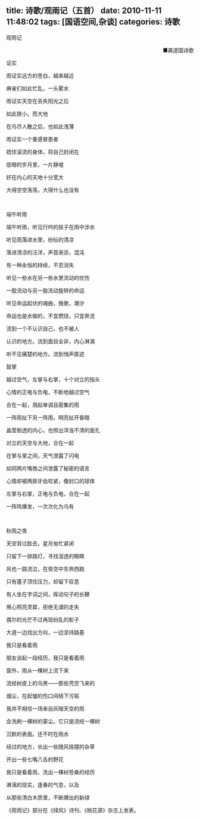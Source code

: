 title: 诗歌/观雨记（五首）
date: 2010-11-11 11:48:02
tags: [国语空间,杂谈]
categories: 诗歌
---
 <p>观雨记</p> 
 <p align="right">■龚道国诗歌</p> 
 <p>证实</p> 
 <p>雨证实远方的苍白，越来越近</p> 
 <p>麻雀们如此忙乱，一头雾水</p> 
 <p>雨证实天空在丢失阳光之后</p> 
 <p>如此狭小。而大地</p> 
 <p>在鸟尽人散之后，也如此浅薄</p> 
 <p>雨证实一个重感冒患者</p> 
 <p>捂住滚烫的身体，将自己封闭在</p> 
<!-- more --><p>低暗的岁月里，一片静墟</p> 
 <p>好在内心的天地十分宽大</p> 
 <p>大得空空荡荡，大得什么也没有</p> 
 <p>&nbsp;&nbsp;</p> 
 <p>端午听雨</p> 
 <p>端午听雨，听见行吟的屈子在雨中涉水</p> 
 <p>听见雨落进水里，纷纭的清凉</p> 
 <p>落进清凉的汪洋，声音淅沥，混沌</p> 
 <p>有一种永恒的持续，不忍消失</p> 
 <p>听见一些水在另一些水里流动的忧伤</p> 
 <p>一股流动与另一股流动旋转的命运</p> 
 <p>听见命运起伏的魂曲，挽歌，潮汐</p> 
 <p>命运也是水做的，不宜燃烧，只宜奔流</p> 
 <p>流到一个不认识自己，也不被人</p> 
 <p>认识的地方。流到面目全非，内心淋漓</p> 
 <p>听不见痛楚的地方。流到悄声匿迹</p> 
 <p>鼓掌</p> 
 <p>越过空气，左掌与右掌，十个对立的指头</p> 
 <p>心情的正电与负电，不断地越过空气</p> 
 <p>合在一起，溅起单调且密集的雨</p> 
 <p>一阵雨扯下另一阵雨，明亮扯开昏暗</p> 
 <p>晶莹剔透的内心，也照出浑浊不清的面孔</p> 
 <p>对立的天空与大地，合在一起</p> 
 <p>在掌与掌之间，天气泄露了闪电</p> 
 <p>如同两片嘴唇之间泄露了秘密的语言</p> 
 <p>心情却被两排牙齿咬紧，像封口的球体</p> 
 <p>左掌与右掌，正电与负电，合在一起</p> 
 <p>一阵阵爆发，一次次化为乌有</p> 
 <p>&nbsp;&nbsp;</p> 
 <p>秋雨之夜</p> 
 <p>天空背过脸去，星月匆忙紧闭</p> 
 <p>只留下一排路灯，寻找湿透的眼睛</p> 
 <p>风也一路流泣，在夜空中东奔西跑</p> 
 <p>只有蓬子顶住压力，却留下叹息</p> 
 <p>有人坐在字词之间，挥动句子的长鞭</p> 
 <p>用心照亮灵犀，拒绝无谓的走失</p> 
 <p>偶尔的光芒不过再现纷乱的影子</p> 
 <p>大道一边找出方向，一边坚持路基</p> 
 <p>我只是看着雨</p> 
 <p>朋友谈起一段经历，我只是看着雨</p> 
 <p>窗外，雨从一棵树上流下来</p> 
 <p>流经树皮上的乌黑——那些凭空飞来的</p> 
 <p>烟尘，在起皱的伤口间结下污垢</p> 
 <p>我并不相信一场来自灰暗天空的雨</p> 
 <p>会洗刷一棵树的蒙尘。它只是流经一棵树</p> 
 <p>沉默的表面。还不时在雨水</p> 
 <p>经过的地方，长出一些随风摇摆的杂草</p> 
 <p>开出一些七嘴八舌的野花</p> 
 <p>我只是看着雨，洗出一棵树苍桑的经历</p> 
 <p>淋漓的现实，逢春的气息，以及</p> 
 <p>从那些清白木质里，不断爆出的新绿</p> 
 <p>《观雨记》部分在《绿风》诗刊、《桃花源》杂志上发表。</p> 
